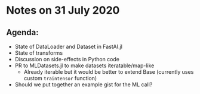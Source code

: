 # Notes on 31 July 2020

## Agenda:
- State of DataLoader and Dataset in FastAI.jl
- State of transforms
- Discussion on side-effects in Python code
- PR to MLDatasets.jl to make datasets iteratable/map-like
    - Already iterable but it would be better to extend Base (currently uses custom `traintensor` function)
- Should we put together an example gist for the ML call?
